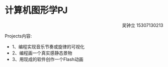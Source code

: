 # 计算机图形学PJ
<p align="right">吴钟立 15307130213</p>
Projects内容:
<ul>
  <li>1、编程实现音乐节奏或旋律的可视化</li>
  <li>2、编程画一个真实感静态景物</li>
  <li>3、用现成的软件创作一个Flash动画</li>
</ul>

